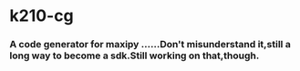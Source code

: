 # k210-cg
### A code generator for maxipy ......Don't misunderstand it,still a long way to become a sdk.Still working on that,though.
